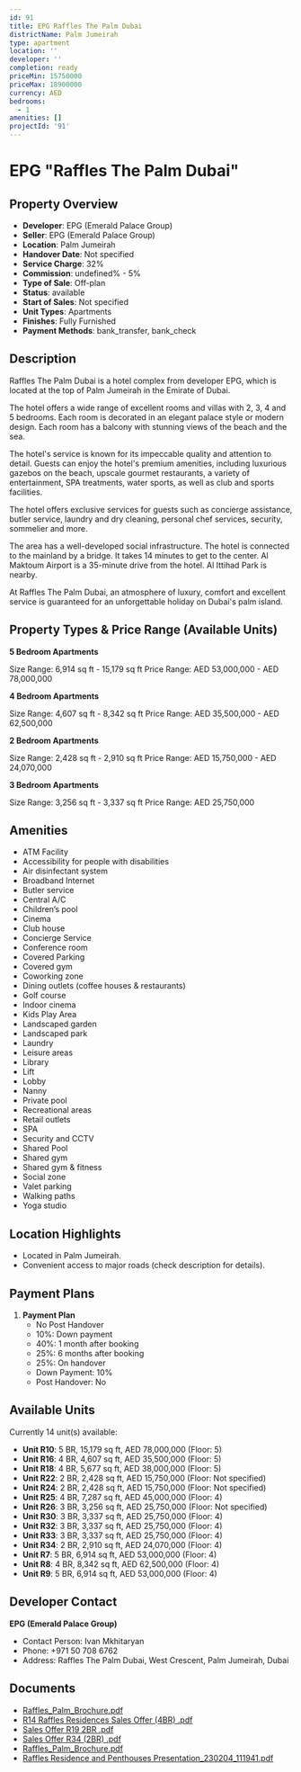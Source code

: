 ```yaml
---
id: 91
title: EPG Raffles The Palm Dubai
districtName: Palm Jumeirah
type: apartment
location: ''
developer: ''
completion: ready
priceMin: 15750000
priceMax: 18900000
currency: AED
bedrooms:
  - 1
amenities: []
projectId: '91'
---
```


# EPG "Raffles The Palm Dubai"

## Property Overview
- **Developer**: EPG (Emerald Palace Group)
- **Seller**: EPG (Emerald Palace Group)
- **Location**: Palm Jumeirah
- **Handover Date**: Not specified
- **Service Charge**: 32%
- **Commission**: undefined% - 5%
- **Type of Sale**: Off-plan
- **Status**: available
- **Start of Sales**: Not specified
- **Unit Types**: Apartments
- **Finishes**: Fully Furnished
- **Payment Methods**: bank_transfer, bank_check

## Description
Raffles The Palm Dubai is a hotel complex from developer EPG, which is located at the top of Palm Jumeirah in the Emirate of Dubai.

The hotel offers a wide range of excellent rooms and villas with 2, 3, 4 and 5 bedrooms. Each room is decorated in an elegant palace style or modern design. Each room has a balcony with stunning views of the beach and the sea.

The hotel's service is known for its impeccable quality and attention to detail. Guests can enjoy the hotel's premium amenities, including luxurious gazebos on the beach, upscale gourmet restaurants, a variety of entertainment, SPA treatments, water sports, as well as club and sports facilities.

The hotel offers exclusive services for guests such as concierge assistance, butler service, laundry and dry cleaning, personal chef services, security, sommelier and more.

The area has a well-developed social infrastructure. The hotel is connected to the mainland by a bridge. It takes 14 minutes to get to the center. Al Maktoum Airport is a 35-minute drive from the hotel. Al Ittihad Park is nearby.

At Raffles The Palm Dubai, an atmosphere of luxury, comfort and excellent service is guaranteed for an unforgettable holiday on Dubai's palm island.

## Property Types & Price Range (Available Units)
**5 Bedroom Apartments**

Size Range: 6,914 sq ft - 15,179 sq ft
Price Range: AED 53,000,000 - AED 78,000,000

**4 Bedroom Apartments**

Size Range: 4,607 sq ft - 8,342 sq ft
Price Range: AED 35,500,000 - AED 62,500,000

**2 Bedroom Apartments**

Size Range: 2,428 sq ft - 2,910 sq ft
Price Range: AED 15,750,000 - AED 24,070,000

**3 Bedroom Apartments**

Size Range: 3,256 sq ft - 3,337 sq ft
Price Range: AED 25,750,000

## Amenities
- ATM Facility
- Accessibility for people with disabilities
- Air disinfectant system
- Broadband Internet
- Butler service
- Central A/C
- Children’s pool
- Cinema
- Club house
- Concierge Service
- Conference room
- Covered Parking
- Covered gym
- Coworking zone
- Dining outlets  (coffee houses & restaurants)
- Golf course
- Indoor cinema
- Kids Play Area
- Landscaped garden
- Landscaped park
- Laundry
- Leisure areas
- Library
- Lift
- Lobby
- Nanny
- Private pool
- Recreational areas
- Retail outlets
- SPA
- Security and CCTV
- Shared Pool
- Shared gym
- Shared gym & fitness
- Social zone
- Valet parking
- Walking paths
- Yoga studio

## Location Highlights
- Located in Palm Jumeirah.
- Convenient access to major roads (check description for details).

## Payment Plans
1. **Payment Plan**
   - No Post Handover
   - 10%: Down payment
   - 40%: 1 month after booking
   - 25%: 6 months after booking
   - 25%: On handover
   - Down Payment: 10%
   - Post Handover: No

## Available Units
Currently 14 unit(s) available:
- **Unit R10**: 5 BR, 15,179 sq ft, AED 78,000,000 (Floor: 5)
- **Unit R16**: 4 BR, 4,607 sq ft, AED 35,500,000 (Floor: 5)
- **Unit R18**: 4 BR, 5,677 sq ft, AED 38,000,000 (Floor: 5)
- **Unit R22**: 2 BR, 2,428 sq ft, AED 15,750,000 (Floor: Not specified)
- **Unit R24**: 2 BR, 2,428 sq ft, AED 15,750,000 (Floor: Not specified)
- **Unit R25**: 4 BR, 7,287 sq ft, AED 45,000,000 (Floor: 4)
- **Unit R26**: 3 BR, 3,256 sq ft, AED 25,750,000 (Floor: Not specified)
- **Unit R30**: 3 BR, 3,337 sq ft, AED 25,750,000 (Floor: 4)
- **Unit R32**: 3 BR, 3,337 sq ft, AED 25,750,000 (Floor: 4)
- **Unit R33**: 3 BR, 3,337 sq ft, AED 25,750,000 (Floor: 4)
- **Unit R34**: 2 BR, 2,910 sq ft, AED 24,070,000 (Floor: 4)
- **Unit R7**: 5 BR, 6,914 sq ft, AED 53,000,000 (Floor: 4)
- **Unit R8**: 4 BR, 8,342 sq ft, AED 62,500,000 (Floor: 4)
- **Unit R9**: 5 BR, 6,914 sq ft, AED 53,000,000 (Floor: 4)

## Developer Contact
**EPG (Emerald Palace Group)**
- Contact Person: Ivan Mkhitaryan
- Phone: +971 50 708 6762
- Address: Raffles The Palm Dubai, West Crescent, Palm Jumeirah, Dubai

## Documents
- [Raffles_Palm_Brochure.pdf](https://cdn.geniemap.net/2023/06/22/X1g3diAHaPHQ2CWK2NVTFvsDjF9S0hWnm2OgIt4Q.pdf)
- [R14 Raffles Residences Sales Offer (4BR) .pdf](https://cdn.geniemap.net/2023/08/25/X5y1l4yQJhfl1KdMw8VflQ5uHh4DVZFslssugLKr.pdf)
- [Sales Offer R19 2BR  .pdf](https://cdn.geniemap.net/2023/08/25/DsUht3Q4mW1fPaA3ZlvT7UfBxCUU3aGVScNYj8w6.pdf)
- [Sales Offer R34 (2BR) .pdf](https://cdn.geniemap.net/2023/08/25/Hx7raMGbP3b3CxOvtMH20X1LTqaKebxZkMAii96N.pdf)
- [Raffles_Palm_Brochure.pdf](https://cdn.geniemap.net/2023/06/22/X1g3diAHaPHQ2CWK2NVTFvsDjF9S0hWnm2OgIt4Q.pdf)
- [Raffles Residence and Penthouses Presentation_230204_111941.pdf](https://cdn.geniemap.net/2023/06/22/m9B9o0fVtRviuhxQGY4643ljbsZxdE2PwTONbq6U.pdf)

